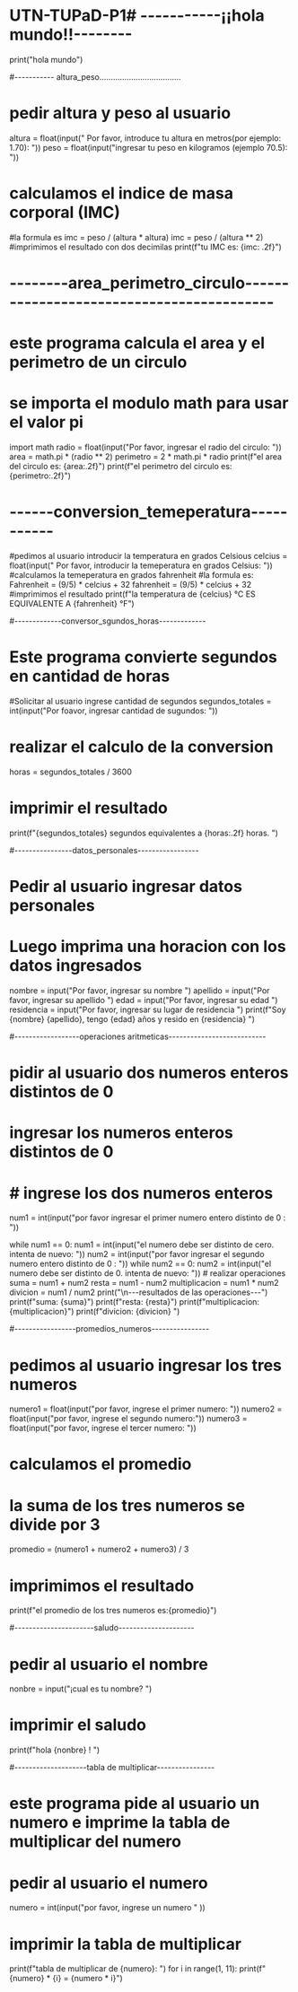 # UTN-TUPaD-P1# -----------¡¡hola mundo!!--------


print("hola mundo")

#----------- altura_peso....................................

# pedir altura y peso al usuario 
altura = float(input(" Por favor, introduce tu altura en metros(por ejemplo: 1.70): "))
peso = float(input("ingresar tu peso en kilogramos (ejemplo 70.5): "))
# calculamos el indice de masa corporal (IMC)
#la formula es 
imc = peso / (altura * altura)
imc = peso / (altura ** 2)
#imprimimos el resultado con dos decimilas
print(f"tu IMC es:  {imc: .2f}")

# --------area_perimetro_circulo------------------------------------------

# este programa calcula el area y el perimetro de un circulo
# se importa el modulo math para usar el valor pi
import math
radio = float(input("Por favor, ingresar el radio del circulo: "))
area = math.pi * (radio ** 2)
perimetro = 2 * math.pi * radio 
print(f"el area del circulo es: {area:.2f}")
print(f"el perimetro del circulo es: {perimetro:.2f}")

# ------conversion_temeperatura-----------

#pedimos al usuario introducir la temperatura en grados Celsious
celcius = float(input(" Por favor, introducir la temeperatura en grados Celsius: "))
#calculamos la temeperatura en grados fahrenheit
#la formula es:
Fahrenheit = (9/5) * celcius + 32 
fahrenheit = (9/5) * celcius + 32
#imprimimos el resultado
print(f"la temperatura de {celcius} °C ES EQUIVALENTE A {fahrenheit} °F")

#-------------conversor_sgundos_horas-------------

# Este programa convierte segundos en cantidad de horas
#Solicitar al usuario ingrese cantidad de segundos
segundos_totales = int(input("Por foavor, ingresar cantidad de sugundos: ")) 
# realizar el calculo de la conversion
horas = segundos_totales / 3600
# imprimir el resultado
print(f"{segundos_totales} segundos equivalentes a {horas:.2f} horas. ")

#----------------datos_personales-----------------

# Pedir al usuario ingresar datos personales
# Luego imprima una horacion con los datos ingresados
nombre = input("Por favor, ingresar su nombre ")
apellido = input("Por favor, ingresar su apellido ")
edad = input("Por favor, ingresar su edad ") 
residencia = input("Por favor, ingresar su lugar de residencia ")
print(f"Soy {nombre} {apellido}, tengo {edad} años y  resido en {residencia} ")

#------------------operaciones aritmeticas---------------------------


# pidir al usuario dos numeros enteros distintos de 0
# ingresar los numeros enteros distintos de 0
#  # ingrese los dos numeros enteros
num1 = int(input("por favor ingresar el primer numero entero distinto de 0 : "))
 
while num1 == 0:
    num1  = int(input("el numero debe ser distinto de cero. intenta de nuevo: "))
num2 = int(input("por favor ingresar el segundo numero entero distinto de 0 : "))
while num2 == 0:
    num2 = int(input("el numero debe ser distinto de 0. intenta de nuevo: "))
    # realizar operaciones 
suma = num1 + num2
resta = num1 - num2
multiplicacion = num1 * num2
divicion = num1 / num2
print("\n---resultados de las operaciones---")
print(f"suma: {suma}")
print(f"resta: {resta}")
print(f"multiplicacion: {multiplicacion}")
print(f"divicion: {divicion} ")

#-----------------promedios_numeros----------------

# pedimos al usuario ingresar los tres numeros
numero1 = float(input("por favor, ingrese el primer numero: "))
numero2 = float(input("por favor, ingrese el segundo numero:"))
numero3 = float(input("por favor, ingrese el tercer numero: "))
# calculamos el promedio
# la suma de los tres numeros se divide por 3
promedio = (numero1 + numero2 + numero3) / 3
# imprimimos el resultado 
print(f"el promedio de los tres numeros es:{promedio}")


#----------------------saludo---------------------

# pedir al usuario el nombre  
nonbre = input("¡cual es tu nombre? ")
# imprimir el saludo
print(f"hola {nonbre} ! ")


#--------------------tabla de multiplicar----------------



# este programa pide al usuario un numero e imprime la tabla de multiplicar del numero
# pedir al usuario el numero
numero = int(input("por favor, ingrese un numero " ))
# imprimir la tabla de multiplicar 
print(f"tabla de multiplicar de {numero}: ")
for i in range(1, 11):
    print(f"{numero} * {i} = {numero * i}")



